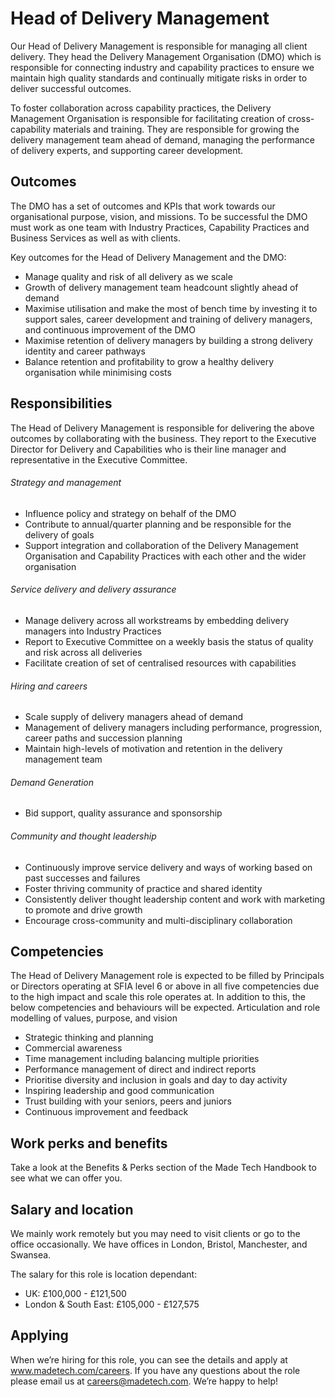 # Head of Delivery Management

Our Head of Delivery Management is responsible for managing all client delivery. They head the Delivery Management Organisation (DMO) which is responsible for connecting industry and capability practices to ensure we maintain high quality standards and continually mitigate risks in order to deliver successful outcomes.

To foster collaboration across capability practices, the Delivery Management Organisation is responsible for facilitating creation of cross-capability materials and training. They are responsible for growing the delivery management team ahead of demand, managing the performance of delivery experts, and supporting career development.

## Outcomes

The DMO has a set of outcomes and KPIs that work towards our organisational purpose, vision, and missions. To be successful the DMO must work as one team with Industry Practices, Capability Practices and Business Services as well as with clients.

Key outcomes for the Head of Delivery Management and the DMO:

- Manage quality and risk of all delivery as we scale
- Growth of delivery management team headcount slightly ahead of demand
- Maximise utilisation and make the most of bench time by investing it to support sales, career development and training of delivery managers, and continuous improvement of the DMO
- Maximise retention of delivery managers by building a strong delivery identity and career pathways
- Balance retention and profitability to grow a healthy delivery organisation while minimising costs

## Responsibilities

The Head of Delivery Management is responsible for delivering the above outcomes by collaborating with the business. They report to the Executive Director for Delivery and Capabilities who is their line manager and representative in the Executive Committee.

###### Strategy and management

- Influence policy and strategy on behalf of the DMO
- Contribute to annual/quarter planning and be responsible for the delivery of goals
- Support integration and collaboration of the Delivery Management Organisation and Capability Practices with each other and the wider organisation

###### Service delivery and delivery assurance

- Manage delivery across all workstreams by embedding delivery managers into Industry Practices
- Report to Executive Committee on a weekly basis the status of quality and risk across all deliveries
- Facilitate creation of set of centralised resources with capabilities

###### Hiring and careers

- Scale supply of delivery managers ahead of demand
- Management of delivery managers including performance, progression, career paths and succession planning
- Maintain high-levels of motivation and retention in the delivery management team

###### Demand Generation

- Bid support, quality assurance and sponsorship

###### Community and thought leadership

- Continuously improve service delivery and ways of working based on past successes and failures
- Foster thriving community of practice and shared identity
- Consistently deliver thought leadership content and work with marketing to promote and drive growth
- Encourage cross-community and multi-disciplinary collaboration

## Competencies

The Head of Delivery Management role is expected to be filled by Principals or Directors operating at SFIA level 6 or above in all five competencies due to the high impact and scale this role operates at. In addition to this, the below competencies and behaviours will be expected.
Articulation and role modelling of values, purpose, and vision

- Strategic thinking and planning
- Commercial awareness
- Time management including balancing multiple priorities
- Performance management of direct and indirect reports
- Prioritise diversity and inclusion in goals and day to day activity
- Inspiring leadership and good communication
- Trust building with your seniors, peers and juniors
- Continuous improvement and feedback

## Work perks and benefits

Take a look at the Benefits & Perks section of the Made Tech Handbook to see what we can offer you. 

## Salary and location

We mainly work remotely but you may need to visit clients or go to the office occasionally. We have offices in London, Bristol, Manchester, and Swansea. 

The salary for this role is location dependant:

- UK: £100,000 - £121,500
- London & South East: £105,000 - £127,575

## Applying

When we’re hiring for this role, you can see the details and apply at www.madetech.com/careers. If you have any questions about the role please email us at careers@madetech.com. We’re happy to help!
